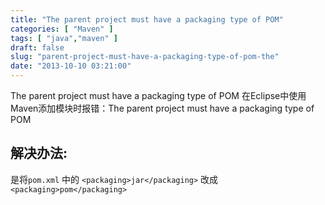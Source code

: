 ```yaml
---
title: "The parent project must have a packaging type of POM"
categories: [ "Maven" ]
tags: [ "java","maven" ]
draft: false
slug: "parent-project-must-have-a-packaging-type-of-pom-the"
date: "2013-10-10 03:21:00"
---
```


The parent project must have a packaging type of POM
在Eclipse中使用Maven添加模块时报错：The parent project must have a packaging type of POM

## 解决办法:
是将`pom.xml` 中的  `<packaging>jar</packaging>` 改成  `<packaging>pom</packaging>`